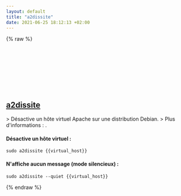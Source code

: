 ```yaml
---
layout: default
title: "a2dissite"
date: 2021-06-25 18:12:13 +02:00
---
```

{% raw %}
<h2 id="a2dissite">
  <a href="/fr/linux/a2dissite.html">a2dissite</a> <a href="#a2dissite"><svg class="icon">
    <use href="/assets/images/unicode_sprite.svg#link" />
  </svg></a>
</h2>
> Désactive un hôte virtuel Apache sur une distribution Debian.
> Plus d'informations : <https://manpages.debian.org/latest/apache2/a2dissite.8.en.html>.

#### Désactive un hôte virtuel :
```shell
sudo a2dissite {{virtual_host}}
```
#### N'affiche aucun message (mode silencieux) :
```shell
sudo a2dissite --quiet {{virtual_host}}
```
{% endraw %}